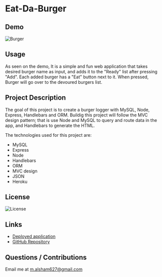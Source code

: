 # Eat-Da-Burger


## Demo
![Burger](https://user-images.githubusercontent.com/73148818/102743947-ce554100-4315-11eb-9588-0e5cd4a4b393.gif)


## Usage
As seen on the demo, It is a simple and fun web application that takes desired burger name as input, and adds it to the "Ready" list after pressing "Add". Each added burger has a "Eat" button next to it. When pressed, Burger will go over to the devoured burgers list.

## Project Description
The goal of this project is to create a burger logger with MySQL, Node, Express, Handlebars and ORM. Buildig this project will follow the MVC design pattern; that is use Node and MySQL to query and route data in the app, and Handlebars to generate the HTML.

The technologies used for this project are:
- MySQL
- Express
- Node
- Handlebars
- ORM
- MVC design
- JSON
- Heroku

## License 
 ![License](https://img.shields.io/static/v1?label=License&message=MIT&color=9cf)

## Links
- [Deployed application](https://mostafa-burger.herokuapp.com/)
- [GitHub Repository](https://github.com/Malsham3/burger)

## Questions / Contributions
Email me at m.alsham627@gmail.com